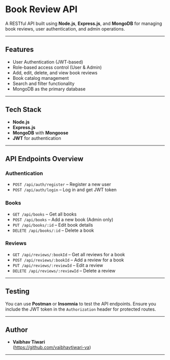 #  Book Review API

A RESTful API built using **Node.js**, **Express.js**, and **MongoDB** for managing book reviews, user authentication, and admin operations.

---

##  Features

-  User Authentication (JWT-based)
-  Role-based access control (User & Admin)
-  Add, edit, delete, and view book reviews
-  Book catalog management
-  Search and filter functionality
-  MongoDB as the primary database

---

##  Tech Stack

- **Node.js**
- **Express.js**
- **MongoDB** with **Mongoose**
- **JWT** for authentication

---
##  API Endpoints Overview

###  Authentication
- `POST /api/auth/register` – Register a new user
- `POST /api/auth/login` – Log in and get JWT token

###  Books
- `GET /api/books` – Get all books
- `POST /api/books` – Add a new book (Admin only)
- `PUT /api/books/:id` – Edit book details
- `DELETE /api/books/:id` – Delete a book

###  Reviews
- `GET /api/reviews/:bookId` – Get all reviews for a book
- `POST /api/reviews/:bookId` – Add a review for a book
- `PUT /api/reviews/:reviewId` – Edit a review
- `DELETE /api/reviews/:reviewId` – Delete a review

---

##  Testing

You can use **Postman** or **Insomnia** to test the API endpoints. Ensure you include the JWT token in the `Authorization` header for protected routes.

---

##  Author

- **Vaibhav Tiwari**  
  (https://github.com/vaibhavtiwari-va)

---





